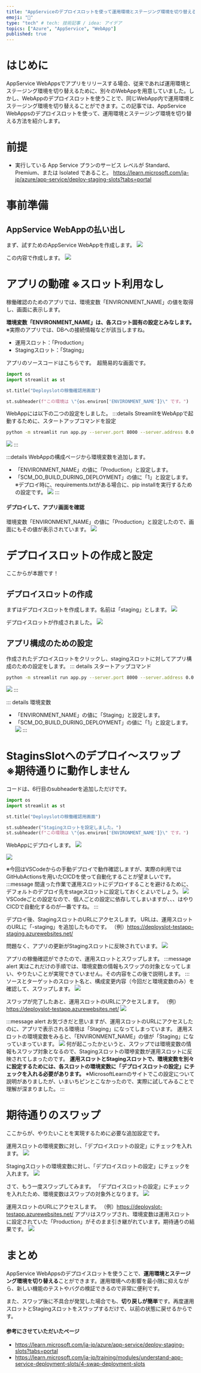 ```yaml
---
title: "AppServiceのデプロイスロットを使って運用環境とステージング環境を切り替える"
emoji: "👾"
type: "tech" # tech: 技術記事 / idea: アイデア
topics: ["Azure", "AppService", "WebApp"]
published: true
---
```


# はじめに
AppService WebAppsでアプリをリリースする場合、従来であれば運用環境とステージング環境を切り替えるために、別々のWebAppを用意していました。しかし、WebAppのデプロイスロットを使うことで、同じWebApp内で運用環境とステージング環境を切り替えることができます。この記事では、AppService WebAppsのデプロイスロットを使って、運用環境とステージング環境を切り替える方法を紹介します。

# 前提
- 実行している App Service プランのサービス レベルが Standard、Premium、または Isolated であること。
https://learn.microsoft.com/ja-jp/azure/app-service/deploy-staging-slots?tabs=portal

# 事前準備

## AppService WebAppの払い出し
まず、試すためのAppService WebAppを作成します。
![](/images/deployslot_appservice_appgw/2024-04-15-22-13-15.png)

この内容で作成します。
![](/images/deployslot_appservice_appgw/2024-04-15-22-12-20.png)


# アプリの動確 ※スロット利用なし
稼働確認のためのアプリでは、環境変数「ENVIRONMENT_NAME」の値を取得し、画面に表示します。

**環境変数「ENVIRONMENT_NAME」は、各スロット固有の設定とみなします。**
※実際のアプリでは、DBへの接続情報などが該当しますね。
  - 運用スロット：「Production」
  - Stagingスロット：「Staging」


アプリのソースコードはこちらです。　超簡易的な画面です。
```python
import os
import streamlit as st

st.title("Deployslotの稼働確認用画面")

st.subheader(f"この環境は \"{os.environ['ENVIRONMENT_NAME']}\" です。")
```

WebAppには以下の二つの設定をしました。
:::details StreamlitをWebAppで起動するために、スタートアップコマンドを設定
```bash
python -m streamlit run app.py --server.port 8000 --server.address 0.0.0.0
```
![](/images/deployslot_appservice_appgw/2024-04-15-22-53-37.png)
:::

:::details WebAppの構成ページから環境変数を追加します。
- 「ENVIRONMENT_NAME」の値に「Production」と設定します。
- 「SCM_DO_BUILD_DURING_DEPLOYMENT」の値に「1」と設定します。
※デプロイ時に、requirements.txtがある場合に、pip installを実行するための設定です。
![](/images/deployslot_appservice_appgw/2024-04-15-22-45-02.png)
:::


#### デプロイして、アプリ画面を確認
環境変数「ENVIRONMENT_NAME」の値に「Production」と設定したので、画面にもその値が表示されています。
![](/images/deployslot_appservice_appgw/2024-04-15-22-42-23.png)


# デプロイスロットの作成と設定
ここからが本題です！

## デプロイスロットの作成

まずはデプロイスロットを作成します。名前は「staging」とします。
![](/images/deployslot_appservice_appgw/2024-04-15-22-46-30.png)

デプロイスロットが作成されました。
![](/images/deployslot_appservice_appgw/2024-04-15-22-47-31.png)

## アプリ構成のための設定
作成されたデプロイスロットをクリックし、stagingスロットに対してアプリ構成のための設定をします。
::: details スタートアップコマンド
```bash
python -m streamlit run app.py --server.port 8000 --server.address 0.0.0.0
```
![](/images/deployslot_appservice_appgw/2024-04-15-22-53-05.png)
:::

::: details 環境変数
  - 「ENVIRONMENT_NAME」の値に「Staging」と設定します。
  - 「SCM_DO_BUILD_DURING_DEPLOYMENT」の値に「1」と設定します。
![](/images/deployslot_appservice_appgw/2024-04-15-22-52-21.png)
:::

# StaginsSlotへのデプロイ～スワップ　※期待通りに動作しません
コードは、6行目のsubheaderを追加しただけです。
```python
import os
import streamlit as st

st.title("Deployslotの稼働確認用画面")

st.subheader("Stagingスロットを設定しました。")
st.subheader(f"この環境は \"{os.environ['ENVIRONMENT_NAME']}\" です。")
```

WebAppにデプロイします。
![](/images/deployslot_appservice_appgw/2024-04-15-23-06-06.png)

![](/images/deployslot_appservice_appgw/2024-04-15-23-06-32.png)

※今回はVSCodeからの手動デプロイで動作確認しますが、実際の利用ではGitHubActionsを用いたCICDを使って自動化することが望ましいです。
:::message
間違った作業で運用スロットにデプロイすることを避けるために、デフォルトのデプロイ先をstageスロットに設定しておくとよいでしょう。
![](/images/deployslot_appservice_appgw/2024-04-15-23-40-28.png)
VSCodeごとの設定なので、個人ごとの設定に依存してしまいますが、、、はやりCICDで自動化するのが一番ですね。
:::

デプロイ後、StagingスロットのURLにアクセスします。
URLは、運用スロットのURLに「-staging」を追加したものです。
（例）https://deployslot-testapp-staging.azurewebsites.net/

問題なく、アプリの更新がStagingスロットに反映されています。
![](/images/deployslot_appservice_appgw/2024-04-15-23-10-00.png)

アプリの稼働確認ができたので、運用スロットとスワップします。
:::message alert
実はこれだけの手順では、環境変数の情報もスワップの対象となってしまい、やりたいことが実現できていません。その内容をこの後で説明します。
:::
ソースとターゲットのスロット名と、構成変更内容（今回だと環境変数のみ）を確認して、スワップします。
![](/images/deployslot_appservice_appgw/2024-04-15-23-25-02.png)



スワップが完了したあと、運用スロットのURLにアクセスします。
（例）https://deployslot-testapp.azurewebsites.net/
![](/images/deployslot_appservice_appgw/2024-04-15-23-29-50.png)

:::message alert
お気づきだと思いますが、運用スロットのURLにアクセスしたのに、アプリで表示される環境は「Staging」になってしまっています。
運用スロットの環境変数をみると、「ENVIRONMENT_NAME」の値が「Staging」になっていまっています。
![](/images/deployslot_appservice_appgw/2024-04-16-00-22-05.png)
何が起こったかというと、スワップでは環境変数の情報もスワップ対象となるので、Stagingスロットの環墋変数が運用スロットに反映されてしまったのです。
**運用スロットとStagingスロットで、環境変数を別々に設定するためには、各スロットの環境変数に「デプロイスロットの設定」にチェックを入れる必要があります。**
※MicrosoftLearnのサイトでこの設定について説明がありましたが、いまいちピンとこなかったので、実際に試してみることで理解が深まりました。
:::


# 期待通りのスワップ
ここからが、やりたいことを実現するために必要な追加設定です。

運用スロットの環境変数に対し、「デプロイスロットの設定」にチェックを入れます。
![](/images/deployslot_appservice_appgw/2024-04-15-23-32-15.png)

Stagingスロットの環境変数に対し、「デプロイスロットの設定」にチェックを入れます。
![](/images/deployslot_appservice_appgw/2024-04-15-23-33-18.png)

さて、もう一度スワップしてみます。
「デプロイスロットの設定」にチェックを入れたため、環境変数はスワップの対象外となります。
![](/images/deployslot_appservice_appgw/2024-04-16-00-08-26.png)

運用スロットのURLにアクセスします。
（例）https://deployslot-testapp.azurewebsites.net/
アプリはスワップされ、環境変数は運用スロットに設定されていた「Production」がそのまま引き継がれています。期待通りの結果です。
![](/images/deployslot_appservice_appgw/2024-04-16-00-13-29.png)


# まとめ
AppService WebAppsのデプロイスロットを使うことで、**運用環境とステージング環境を切り替える**ことができます。運用環境への影響を最小限に抑えながら、新しい機能のテストやバグの検証できるので非常に便利です。

また、スワップ後に不具合が発覚した場合でも、**切り戻しが簡単**です。再度運用スロットとStagingスロットをスワップするだけで、以前の状態に戻せるからです。


#### 参考にさせていただいたページ
- https://learn.microsoft.com/ja-jp/azure/app-service/deploy-staging-slots?tabs=portal
- https://learn.microsoft.com/ja-jp/training/modules/understand-app-service-deployment-slots/4-swap-deployment-slots